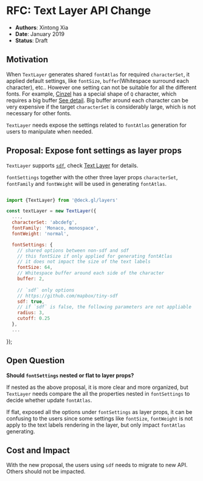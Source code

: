 # RFC: Text Layer API Change

* **Authors**: Xintong Xia 
* **Date**: January 2019
* **Status**: Draft 

## Motivation 

When `TextLayer` generates shared `fontAtlas` for required `characterSet`, it applied default settings, like 
`fontSize`, `buffer`(Whitespace surround each character), etc.. However one setting can not be suitable for 
all the different fonts. For example, [Cinzel](https://fonts.google.com/specimen/Cinzel) has a special shape 
of `Q` character, which requires a big buffer [See detail](https://github.com/visgl/deck.gl/pull/2609). Big buffer around each character can be very expensive 
if the target `characterSet` is considerably large, which is not necessary for other fonts.

`TextLayer` needs expose the settings related to `fontAtlas` generation for users to manipulate when needed.

## Proposal: Expose font settings as layer props

`TextLayer` supports [`sdf`](https://github.com/mapbox/tiny-sdf), check [Text Layer](/docs/layers/text-layer.md) for details.

`fontSettings` together with the other three layer props `characterSet`, `fontFamily` and `fontWeight` will be used in generating `fontAtlas`.

```js

import {TextLayer} from '@deck.gl/layers'

const textLayer = new TextLayer({
  ...,
  characterSet: 'abcdefg',
  fontFamily: 'Monaco, monospace',
  fontWeight: 'normal',

  fontSettings: {
    // shared options between non-sdf and sdf
    // this fontSize if only applied for generating fontAtlas
    // it does not impact the size of the text labels 
    fontSize: 64, 
    // Whitespace buffer around each side of the character
    buffer: 2,
    
    // `sdf` only options
    // https://github.com/mapbox/tiny-sdf
    sdf: true,
    // if `sdf` is false, the following parameters are not appliable
    radius: 3,
    cutoff: 0.25
  },
  ...
```
});

## Open Question 

**Should `fontSettings` nested or flat to layer props?**

If nested as the above proposal, it is more clear and more organized, but `TextLayer` needs compare the all the
properties nested in `fontSettings` to decide whether update `fontAtlas`. 

If flat, exposed all the options under `fontSettings` as layer props, it can be confusing to the users since
some settings like `fontSize`, `fontWeight` is not apply to the text labels rendering in the layer,
but only impact `fontAtlas` generating.

## Cost and Impact
With the new proposal, the users using `sdf` needs to migrate to new API. Others should not be impacted.
